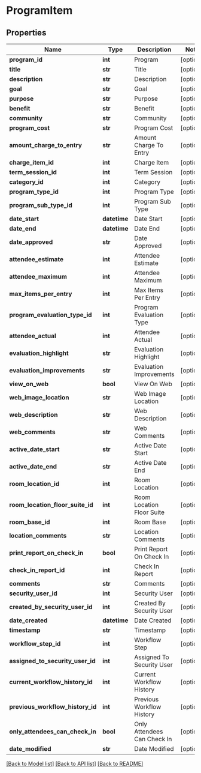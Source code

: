 # ProgramItem

## Properties
Name | Type | Description | Notes
------------ | ------------- | ------------- | -------------
**program_id** | **int** | Program | [optional] 
**title** | **str** | Title | [optional] 
**description** | **str** | Description | [optional] 
**goal** | **str** | Goal | [optional] 
**purpose** | **str** | Purpose | [optional] 
**benefit** | **str** | Benefit | [optional] 
**community** | **str** | Community | [optional] 
**program_cost** | **str** | Program Cost | [optional] 
**amount_charge_to_entry** | **str** | Amount Charge To Entry | [optional] 
**charge_item_id** | **int** | Charge Item | [optional] 
**term_session_id** | **int** | Term Session | [optional] 
**category_id** | **int** | Category | [optional] 
**program_type_id** | **int** | Program Type | [optional] 
**program_sub_type_id** | **int** | Program Sub Type | [optional] 
**date_start** | **datetime** | Date Start | [optional] 
**date_end** | **datetime** | Date End | [optional] 
**date_approved** | **str** | Date Approved | [optional] 
**attendee_estimate** | **int** | Attendee Estimate | [optional] 
**attendee_maximum** | **int** | Attendee Maximum | [optional] 
**max_items_per_entry** | **int** | Max Items Per Entry | [optional] 
**program_evaluation_type_id** | **int** | Program Evaluation Type | [optional] 
**attendee_actual** | **int** | Attendee Actual | [optional] 
**evaluation_highlight** | **str** | Evaluation Highlight | [optional] 
**evaluation_improvements** | **str** | Evaluation Improvements | [optional] 
**view_on_web** | **bool** | View On Web | [optional] 
**web_image_location** | **str** | Web Image Location | [optional] 
**web_description** | **str** | Web Description | [optional] 
**web_comments** | **str** | Web Comments | [optional] 
**active_date_start** | **str** | Active Date Start | [optional] 
**active_date_end** | **str** | Active Date End | [optional] 
**room_location_id** | **int** | Room Location | [optional] 
**room_location_floor_suite_id** | **int** | Room Location Floor Suite | [optional] 
**room_base_id** | **int** | Room Base | [optional] 
**location_comments** | **str** | Location Comments | [optional] 
**print_report_on_check_in** | **bool** | Print Report On Check In | [optional] 
**check_in_report_id** | **int** | Check In Report | [optional] 
**comments** | **str** | Comments | [optional] 
**security_user_id** | **int** | Security User | [optional] 
**created_by_security_user_id** | **int** | Created By Security User | [optional] 
**date_created** | **datetime** | Date Created | [optional] 
**timestamp** | **str** | Timestamp | [optional] 
**workflow_step_id** | **int** | Workflow Step | [optional] 
**assigned_to_security_user_id** | **int** | Assigned To Security User | [optional] 
**current_workflow_history_id** | **int** | Current Workflow History | [optional] 
**previous_workflow_history_id** | **int** | Previous Workflow History | [optional] 
**only_attendees_can_check_in** | **bool** | Only Attendees Can Check In | [optional] 
**date_modified** | **str** | Date Modified | [optional] 

[[Back to Model list]](../README.md#documentation-for-models) [[Back to API list]](../README.md#documentation-for-api-endpoints) [[Back to README]](../README.md)


